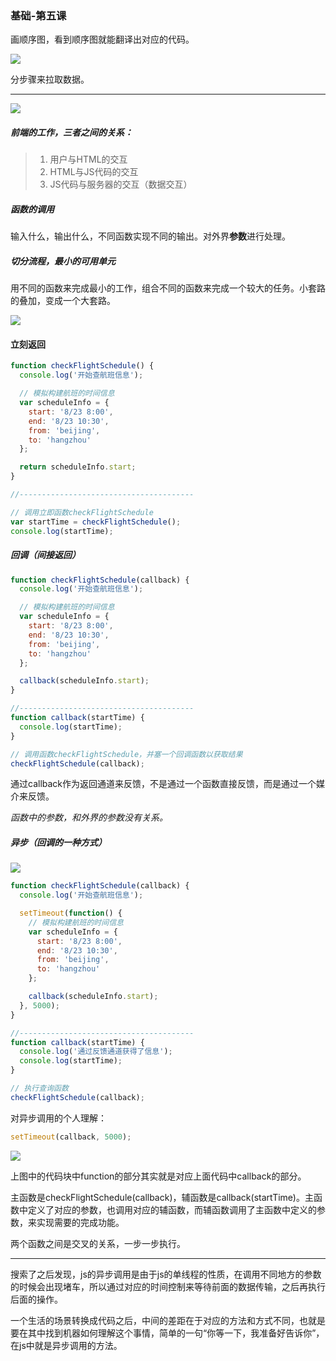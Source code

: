 ### 基础-第五课

画顺序图，看到顺序图就能翻译出对应的代码。

![](https://ws1.sinaimg.cn/large/006tNc79gy1fpqbbsuh75j30zk0k041a.jpg)

分步骤来拉取数据。

------

![](https://ws4.sinaimg.cn/large/006tNc79gy1fpqbcznltbj30zk0k0428.jpg)

##### 前端的工作，三者之间的关系：

> 1. 用户与HTML的交互
> 2. HTML与JS代码的交互
> 3. JS代码与服务器的交互（数据交互）

##### 函数的调用

输入什么，输出什么，不同函数实现不同的输出。对外界**参数**进行处理。

##### 切分流程，最小的可用单元

用不同的函数来完成最小的工作，组合不同的函数来完成一个较大的任务。小套路的叠加，变成一个大套路。

![](https://ws4.sinaimg.cn/large/006tNc79ly1fpqbi8hqhlj30zk0k041n.jpg)

#### 立刻返回

```javascript
function checkFlightSchedule() {
  console.log('开始查航班信息');

  // 模拟构建航班的时间信息
  var scheduleInfo = {
    start: '8/23 8:00',
    end: '8/23 10:30',
    from: 'beijing',
    to: 'hangzhou'
  };

  return scheduleInfo.start;
}

//---------------------------------------

// 调用立即函数checkFlightSchedule
var startTime = checkFlightSchedule();
console.log(startTime);
```

##### 回调（间接返回）

```javascript
function checkFlightSchedule(callback) {
  console.log('开始查航班信息');

  // 模拟构建航班的时间信息
  var scheduleInfo = {
    start: '8/23 8:00',
    end: '8/23 10:30',
    from: 'beijing',
    to: 'hangzhou'
  };

  callback(scheduleInfo.start);
}

//---------------------------------------
function callback(startTime) {
  console.log(startTime);
}

// 调用函数checkFlightSchedule，并塞一个回调函数以获取结果
checkFlightSchedule(callback);
```

通过callback作为返回通道来反馈，不是通过一个函数直接反馈，而是通过一个媒介来反馈。

*函数中的参数，和外界的参数没有关系。*

##### 异步（回调的一种方式）

![](https://ws2.sinaimg.cn/large/006tNc79gy1fpqbtvjrm4j30zk0k00ue.jpg)

```javascript
function checkFlightSchedule(callback) {
  console.log('开始查航班信息');

  setTimeout(function() {
    // 模拟构建航班的时间信息
    var scheduleInfo = {
      start: '8/23 8:00',
      end: '8/23 10:30',
      from: 'beijing',
      to: 'hangzhou'
    };

    callback(scheduleInfo.start);
  }, 5000);
}

//---------------------------------------
function callback(startTime) {
  console.log('通过反馈通道获得了信息');
  console.log(startTime);
}

// 执行查询函数
checkFlightSchedule(callback);
```

对异步调用的个人理解：

```javascript
setTimeout(callback, 5000);
```

![](https://ws3.sinaimg.cn/large/006tNc79gy1fpqc2kpfbsj30ai092t98.jpg)

上图中的代码块中function的部分其实就是对应上面代码中callback的部分。

主函数是checkFlightSchedule(callback)，辅函数是callback(startTime)。主函数中定义了对应的参数，也调用对应的辅函数，而辅函数调用了主函数中定义的参数，来实现需要的完成功能。

两个函数之间是交叉的关系，一步一步执行。

------

搜索了之后发现，js的异步调用是由于js的单线程的性质，在调用不同地方的参数的时候会出现堵车，所以通过对应的时间控制来等待前面的数据传输，之后再执行后面的操作。

一个生活的场景转换成代码之后，中间的差距在于对应的方法和方式不同，也就是要在其中找到机器如何理解这个事情，简单的一句“你等一下，我准备好告诉你”，在js中就是异步调用的方法。
